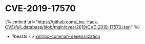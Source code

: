 # CVE-2019-17570
{% embed url="https://github.com/Live-Hack-CVE/full_database/blob/main/cves/2019/CVE-2019-17570.json" %}

* fbeasts ~> [xmlrpc-common-deserialization](https://www.alice-snow.ru/2019/database/cve-2019-17570/xmlrpc-common-deserialization-fbeasts)